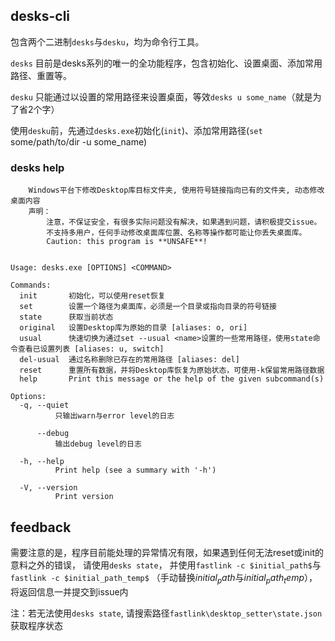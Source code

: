 ## desks-cli
包含两个二进制`desks`与`desku`，均为命令行工具。

`desks` 目前是desks系列的唯一的全功能程序，包含初始化、设置桌面、添加常用路径、重置等。

`desku` 只能通过以设置的常用路径来设置桌面，等效`desks u some_name`（就是为了省2个字）

使用`desku`前，先通过`desks.exe`初始化(`init`)、添加常用路径(`set` some/path/to/dir -u some_name)


### desks help
```
    Windows平台下修改Desktop库目标文件夹, 使用符号链接指向已有的文件夹, 动态修改桌面内容
    声明：
        注意，不保证安全，有很多实际问题没有解决，如果遇到问题，请积极提交issue。
        不支持多用户，任何手动修改桌面库位置、名称等操作都可能让你丢失桌面库。
        Caution: this program is **UNSAFE**!


Usage: desks.exe [OPTIONS] <COMMAND>

Commands:
  init       初始化，可以使用reset恢复
  set        设置一个路径为桌面库，必须是一个目录或指向目录的符号链接
  state      获取当前状态
  original   设置Desktop库为原始的目录 [aliases: o, ori]
  usual      快速切换为通过set --usual <name>设置的一些常用路径，使用state命令查看已设置列表 [aliases: u, switch]
  del-usual  通过名称删除已存在的常用路径 [aliases: del]
  reset      重置所有数据，并将Desktop库恢复为原始状态，可使用-k保留常用路径数据
  help       Print this message or the help of the given subcommand(s)

Options:
  -q, --quiet
          只输出warn与error level的日志

      --debug
          输出debug level的日志

  -h, --help
          Print help (see a summary with '-h')

  -V, --version
          Print version
```

## feedback
需要注意的是，程序目前能处理的异常情况有限，如果遇到任何无法reset或init的意料之外的错误，
请使用`desks state`， 并使用`fastlink -c $initial_path$`与`fastlink -c $initial_path_temp$`
（手动替换$initial_path$与$initial_path_temp$），将返回信息一并提交到issue内

注：若无法使用`desks state`, 请搜索路径`fastlink\desktop_setter\state.json`获取程序状态
